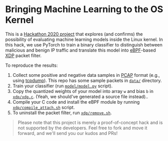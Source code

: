 # Bringing Machine Learning to the OS Kernel

This is a [Hackathon 2020 project](https://garagehackbox.azurewebsites.net/hackathons/2107/projects/95518) that explores (and confirms) the possibility of evaluating machine learning models inside the Linux kernel.
In this hack, we use PyTorch to train a binary classifier to distinguish between malicious and benign IP traffic and translate this model into [eBPF](https://en.wikipedia.org/wiki/Berkeley_Packet_Filter)-based [XDP](https://en.wikipedia.org/wiki/Express_Data_Path) packet filter.

To reproduce the results:

1. Collect some positive and negative data samples in [PCAP](https://www.tcpdump.org/manpages/pcap.3pcap.html) format (e.g., using [tcpdump](https://www.tcpdump.org)).
   This repo has some sample packets in [`data/`](data) directory.
2. Train your classifier (run [`model/model.py`](model/model.py) script).
3. Copy the quantized weights of your model into array `w` and bias `b` in [`xdp/xdp.c`](xdp/xdp.c).
   (Yeah, we should've generated a source file instead)..
4. Compile your C code and install the eBPF module by running [`xdp/compile_attach.sh`](xdp/compile_attach.sh) script.
5. To uninstall the packet filter, run [`xdp/remove.sh`](xdp/remove.sh).

> Please note that this project is merely a proof-of-concept hack and is not supported by the developers.
> Feel free to fork and move it forward, and we'll send you our kudos and PRs!
